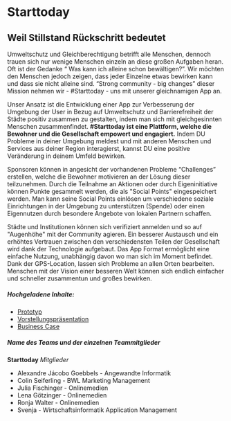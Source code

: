 # Starttoday
## Weil Stillstand Rückschritt bedeutet
  

Umweltschutz und Gleichberechtigung betrifft alle Menschen, dennoch trauen sich nur wenige Menschen einzeln an diese großen Aufgaben heran.  Oft ist der Gedanke “ Was kann ich alleine schon bewältigen?”. Wir möchten den Menschen jedoch zeigen, dass jeder Einzelne etwas bewirken kann und dass sie nicht alleine sind. “Strong community - big changes” dieser Mission nehmen wir  -  #Starttoday - uns mit unserer gleichnamigen App an.

Unser Ansatz ist die Entwicklung einer App zur Verbesserung der Umgebung der User  in Bezug auf Umweltschutz und Barrierefreiheit der Städte positiv zusammen zu gestalten, indem man sich mit gleichgesinnten Menschen zusammenfindet. **#Starttoday ist eine Plattform, welche die Bewohner und die Gesellschaft empowert und engagiert.** Indem DU Probleme in deiner Umgebung meldest und mit anderen Menschen und Services aus deiner Region interagierst, kannst DU eine positive Veränderung in deinem Umfeld bewirken.

Sponsoren können in angesicht der vorhandenen Probleme “Challenges” erstellen, welche die Bewohner motivieren an der Lösung dieser teilzunehmen. Durch die Teilnahme an Aktionen oder durch Eigeninitiative können Punkte gesammelt werden, die als "Social Points" eingespeichert werden. Man kann seine Social Points einlösen um verschiedene soziale Einrichtungen in der Umgebung zu unterstützen (Spende) oder einen Eigennutzen durch besondere Angebote von lokalen Partnern schaffen.
 
Städte und Institutionen können sich verifiziert anmelden und so auf "Augenhöhe" mit der Community agieren. Ein besserer Austausch und ein erhöhtes Vertrauen zwischen den verschiedensten Teilen der Gesellschaft wird dank der Technologie aufgebaut. Das App Format ermöglicht eine einfache Nutzung, unabhängig davon wo man sich im Moment befindet. Dank der GPS-Location, lassen sich Probleme an allen Orten bearbeiten. Menschen mit der Vision einer besseren Welt können sich endlich einfacher und schneller zusammentun und großes bewirken.



##### Hochgeladene Inhalte:
* [Prototyp](https://github.com/start-today/Prototyp)
* [Vorstellungspräsentation](https://github.com/start-today/Documentation/blob/main/MESH%202021%20Pitch%20Presentation.pdf)
* [Business Case](https://github.com/start-today/Documentation/blob/main/Businessplan.pdf)

##### Name des Teams und der einzelnen Teammitglieder
**Starttoday**
*Mitglieder*
* Alexandre Jácobo Goebbels - Angewandte Informatik
* Colin Seiferling          - BWL Marketing Management 
* Julia Fischinger          - Onlinemedien
* Lena Götzinger            - Onlinemedien
* Ronja Walter              - Onlinemedien
* Svenja                    - Wirtschaftsinformatik Application Management
